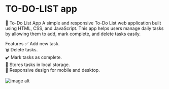 # TO-DO-LIST app
📝 To-Do List App
A simple and responsive To-Do List web application built using HTML, CSS, and JavaScript. This app helps users manage daily tasks by allowing them to add, mark complete, and delete tasks easily.

Features
✅ Add new task.<br>
🗑️ Delete tasks.<br>
✔️ Mark tasks as complete.<br>
💾 Stores tasks in local storage.<br>
📱 Responsive design for mobile and desktop.<br>
<br>
![image alt]()
